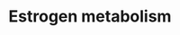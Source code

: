 ---
annotations:
- type: Pathway Ontology
  value: steroid metabolic pathway
authors:
- MaintBot
- Susan
- Egonw
description: ''
last-edited: 2019-08-16
organisms:
- Canis familiaris
redirect_from:
- /index.php/Pathway:WP1169
- /instance/WP1169
schema-jsonld:
- '@context': https://schema.org/
  '@id': https://wikipathways.github.io/pathways/WP1169.html
  '@type': Dataset
  creator:
    '@type': Organization
    name: WikiPathways
  description: ''
  keywords:
  - 2-hydroxy-estradiol-sulfate
  - Estrone-2,3-semiquinone
  - Estrone-3,4-semiquinone
  - 4-hydroxy-estradiol-sulfate
  - Estrone-3-glucuronide
  - UGT2B7
  - CYP1B1
  - 4-Methoxyestrone
  - SULT1E1
  - 4-hydroxyestrone-3-glucuronide
  - GSTM1
  - 4-Hydroxyestradiol-3-glucuronide
  - UGT1A1
  - 2-Methoxyestrone 3-glucuronide
  - Estradiol sulfate
  - Estradiol-3-glucuronide
  - Estradiol-2,3-semiquinone
  - 2-Hydroxyestradiol
  - CP1A1_CANFA
  - Q32KI2_CANFA
  - Estradiol-3,4-quinone
  - 16a-Hydroxyestrone
  - STS
  - UGT1A3
  - 4-hydroxyestrone
  - Estrone-2,3-quinone
  - 4-Methoxyestrone-3-glucuronide
  - Estradiol-2,3-quinone
  - Estrone sulfate
  - Q32KI1_CANFA
  - 4-Methoxyestradiol
  - Estradiol-17-glucuronide
  - Estrone
  - UGT1A9
  - Estrone-17-glucuronide
  - 2-Methoxyestradiol-3-glucuronide
  - Superoxide
  - Estradiol
  - UGT1A8
  - Q2VB21_CANFA
  - ST1A1_CANFA
  - 2-hydroxy-estradiol-2-glucuronide
  - 4-hydroxy-estradiol-4-glucuronide
  - 4-Methoxyestradiol-3-glucuronide
  - 2-Methoxyestrone
  - NQO1
  - 2-Hydroxyestrone-3-glucuronide
  - CP1A2_CANFA
  - 2-hydroxyestradiol-3-glucuronide
  - NP_001004074.1
  - Estradiol-3,4-semiquinone
  - 2-Methoxyestradiol
  - Estrone-3,4-quinone
  - 2-Hydroxyestrone
  - CYP3A4
  - 4-hydroxyestradiol
  - Oxygen
  license: CC0
  name: Estrogen metabolism
seo: CreativeWork
title: Estrogen metabolism
wpid: WP1169
---